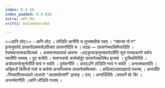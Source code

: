 ```yaml
---
index: 8.4.16
index_padded: 8.4.016
sutra: आनि लोट्
vritti: balamanorama

---
```

<<आनि लोट्>> - आनि लोट् । लोडिति आनीति च लुप्तषष्ठीकं पदम् । "रषाभ्यां नो ण" इत्यनुवर्तते,उपसर्गादसमासेऽपी॑त्यत उपसर्गादिति च । तदाह — उपसर्गस्थान्निमित्तादिति । रेफषकारात्मकादित्यर्थः । असमानपदत्वार्थ आरम्भः ।अट्कुप्वाङ्नुम्व्यवायेऽपी॑ति सूत्रं णत्वप्रकरणे सर्वत्र भवतीति भाष्यम् । दुरः षत्वेति । षत्वणत्वयोः कर्तव्योर्दुर उपसर्गत्वप्रतिषेध इत्यर्थः । दुःस्थितिरिति । अत्रोपसर्गात्सुनोतीति षत्वं न भवति । दुर्भवानीति । अत्राऽ‌ऽनि लोडिति णत्वं न भवति । अन्तःशब्दस्येति । अङ्विधौ किविधौ णत्वे च कर्तव्ये अन्तरित्यस्य उपसर्गत्वमित्यर्थ- । प्रादित्वाऽभावादप्राप्ते वचनम् । अन्तर्धेति ।स्त्रिया॑मित्यधकारे धाधातोः "आतश्चोपसर्गे" इत्यङ् । टाप् । अन्तर्धिरिति ।उपसर्गे घोः किः॑ । अन्तर्भवाणीति ।आनि लो॑डिति णत्वम् ।